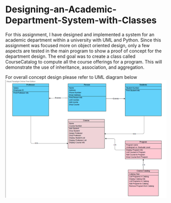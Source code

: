 # Designing-an-Academic-Department-System-with-Classes
For this assignment, I have designed and implemented a system for an academic department within a university with UML and Python. Since this assignment was focused more on object oriented design, only a few aspects are tested in the main program to show a proof of concept for the department design. The end goal was to create a class called CourseCatalog to compute all the course offerings for a program. This will demonstrate the use of inheritance, association, and aggregation.

For overall concept design please refer to UML diagram below 
![UML diagram](StudentsEnrollmentClassDiagramPic.png)

